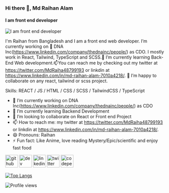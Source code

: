 ### Hi there 👋, Md Raihan Alam
#### I am front end developer
![I am front end developer](https://pbs.twimg.com/profile_banners/1389961848380788742/1674798772/1080x360)

I'm Raihan from Bangladesh and I am a front end web developer. I’m currently working on 🔭 DNA Inc(https://www.linkedin.com/company/thednainc/people/) as CDO. I mostly work in React, Tailwind, TypeScript and SCSS.🌱 I’m currently learning Back-End Web development.📫You can reach me by checking out my twitter at https://twitter.com/MdRaiha48799193 or linkdin at https://www.linkedin.com/in/md-raihan-alam-7010a4218/. 👯 I’m happy to collaborate on any react, tailwind or scss project.

Skills: REACT / JS / HTML / CSS / SCSS / TailwindCSS / TypeScript

- 🔭 I’m currently working on DNA Inc(https://www.linkedin.com/company/thednainc/people/) as CDO 
- 🌱 I’m currently learning Backend Development 
- 👯 I’m looking to collaborate on React or Front end Project 
- 📫 How to reach me: my twitter at https://twitter.com/MdRaiha48799193 or linkdin at https://www.linkedin.com/in/md-raihan-alam-7010a4218/. 
- 😄 Pronouns: Raihan 
- ⚡ Fun fact: Like Anime, love reading Mystery/Epic/scientific  and enjoy fast food 


[<img src='https://cdn.jsdelivr.net/npm/simple-icons@3.0.1/icons/github.svg' alt='github' height='40'>](https://github.com/Md-Raihan-Alam)  [<img src='https://cdn.jsdelivr.net/npm/simple-icons@3.0.1/icons/hashnode.svg' alt='dev' height='40'>](https://raihan28.hashnode.dev/my-experience-on-completing-advice-generator-project-from-frontendmentor)  [<img src='https://cdn.jsdelivr.net/npm/simple-icons@3.0.1/icons/linkedin.svg' alt='linkedin' height='40'>](https://www.linkedin.com/in/md-raihan-alam-7010a4218/)  [<img src='https://cdn.jsdelivr.net/npm/simple-icons@3.0.1/icons/twitter.svg' alt='twitter' height='40'>](https://twitter.com/@MdRaiha48799193)  [<img src='https://cdn.jsdelivr.net/npm/simple-icons@3.0.1/icons/codepen.svg' alt='codepen' height='40'>](https://codepen.io/md-raihan-alam)  

[![Top Langs](https://github-readme-stats.vercel.app/api/top-langs/?username=Md-Raihan-Alam)](https://github.com/anuraghazra/github-readme-stats)

![Profile views](https://gpvc.arturio.dev/Md-Raihan-Alam)  
